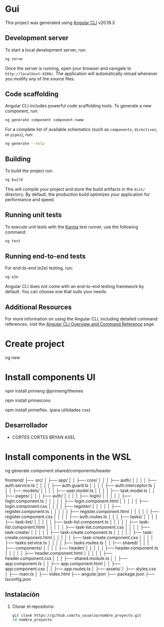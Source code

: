 # Gui

This project was generated using [Angular CLI](https://github.com/angular/angular-cli) 
v20.19.3

## Development server

To start a local development server, run:

```bash
ng serve
```

Once the server is running, open your browser and navigate to `http://localhost:4200/`. The application will automatically reload whenever you modify any of the source files.

## Code scaffolding

Angular CLI includes powerful code scaffolding tools. To generate a new component, run:

```bash
ng generate component component-name
```

For a complete list of available schematics (such as `components`, `directives`, or `pipes`), run:

```bash
ng generate --help
```

## Building

To build the project run:

```bash
ng build
```

This will compile your project and store the build artifacts in the `dist/` directory. By default, the production build optimizes your application for performance and speed.

## Running unit tests

To execute unit tests with the [Karma](https://karma-runner.github.io) test runner, use the following command:

```bash
ng test
```

## Running end-to-end tests

For end-to-end (e2e) testing, run:

```bash
ng e2e
```

Angular CLI does not come with an end-to-end testing framework by default. You can choose one that suits your needs.

## Additional Resources

For more information on using the Angular CLI, including detailed command references, visit the [Angular CLI Overview and Command Reference](https://angular.dev/tools/cli) page.



# Create project
ng new <project-name>

# Install components UI
npm install primeng @primeng/themes

npm install primeicons

npm install primeflex. (para utilidades css)

## Desarrollador
- CORTES CORTES BRYAN AXEL

# Install components in the WSL
ng generate component shared/components/header

frontend/
├── src/
│   ├── app/
│   │   ├── core/
│   │   │   ├── auth/
│   │   │   │   ├── auth.service.ts
│   │   │   │   ├── auth.guard.ts
│   │   │   │   ├── auth.interceptor.ts
│   │   │   ├── models/
│   │   │   │   ├── user.model.ts
│   │   │   │   ├── task.model.ts
│   │   ├── pages/
│   │   │   ├── auth/
│   │   │   │   ├── login/
│   │   │   │   │   ├── login.component.ts
│   │   │   │   │   ├── login.component.html
│   │   │   │   │   ├── login.component.css
│   │   │   │   ├── register/
│   │   │   │   │   ├── register.component.ts
│   │   │   │   │   ├── register.component.html
│   │   │   │   │   ├── register.component.css
│   │   │   │   ├── auth.routes.ts
│   │   │   ├── tasks/
│   │   │   │   ├── task-list/
│   │   │   │   │   ├── task-list.component.ts
│   │   │   │   │   ├── task-list.component.html
│   │   │   │   │   ├── task-list.component.css
│   │   │   │   ├── task-create/
│   │   │   │   │   ├── task-create.component.ts
│   │   │   │   │   ├── task-create.component.html
│   │   │   │   │   ├── task-create.component.css
│   │   │   │   ├── tasks.service.ts
│   │   │   │   ├── tasks.routes.ts
│   │   ├── shared/
│   │   │   ├── components/
│   │   │   │   ├── header/
│   │   │   │   │   ├── header.component.ts
│   │   │   │   │   ├── header.component.html
│   │   │   │   │   ├── header.component.css
│   │   │   ├── shared.module.ts
│   │   ├── app.component.ts
│   │   ├── app.component.html
│   │   ├── app.component.css
│   │   ├── app.routes.ts
│   ├── assets/
│   ├── styles.css
│   ├── main.ts
│   ├── index.html
├── angular.json
├── package.json
├── tsconfig.json

## Instalación
1. Clonar el repositorio:
   ```bash
   git clone https://github.com/tu_usuario/nombre_proyecto.git
   cd nombre_proyecto
